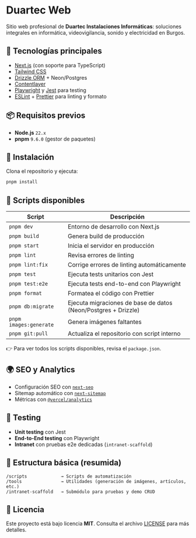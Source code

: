 # Duartec Web

Sitio web profesional de **Duartec Instalaciones Informáticas**: soluciones integrales en informática, videovigilancia, sonido y electricidad en Burgos.

## 🚀 Tecnologías principales
- [Next.js](https://nextjs.org/) (con soporte para TypeScript)
- [Tailwind CSS](https://tailwindcss.com/)
- [Drizzle ORM](https://orm.drizzle.team/) + Neon/Postgres
- [Contentlayer](https://www.contentlayer.dev/)
- [Playwright](https://playwright.dev/) y [Jest](https://jestjs.io/) para testing
- [ESLint](https://eslint.org/) + [Prettier](https://prettier.io/) para linting y formato

## 📦 Requisitos previos
- **Node.js** `22.x`
- **pnpm** `9.6.0` (gestor de paquetes)

## 🔧 Instalación
Clona el repositorio y ejecuta:

```bash
pnpm install
```

## 📜 Scripts disponibles

| Script                 | Descripción                                                    |
| ---------------------- | -------------------------------------------------------------- |
| `pnpm dev`             | Entorno de desarrollo con Next.js                              |
| `pnpm build`           | Genera build de producción                                     |
| `pnpm start`           | Inicia el servidor en producción                               |
| `pnpm lint`            | Revisa errores de linting                                      |
| `pnpm lint:fix`        | Corrige errores de linting automáticamente                     |
| `pnpm test`            | Ejecuta tests unitarios con Jest                               |
| `pnpm test:e2e`        | Ejecuta tests end-to-end con Playwright                        |
| `pnpm format`          | Formatea el código con Prettier                                |
| `pnpm db:migrate`      | Ejecuta migraciones de base de datos (Neon/Postgres + Drizzle) |
| `pnpm images:generate` | Genera imágenes faltantes                                      |
| `pnpm git:pull`        | Actualiza el repositorio con script interno                    |

👉 Para ver todos los scripts disponibles, revisa el `package.json`.

## 🌍 SEO y Analytics

* Configuración SEO con [`next-seo`](https://github.com/garmeeh/next-seo)
* Sitemap automático con [`next-sitemap`](https://www.npmjs.com/package/next-sitemap)
* Métricas con [`@vercel/analytics`](https://vercel.com/docs/concepts/analytics)

## 🧪 Testing

* **Unit testing** con Jest
* **End-to-End testing** con Playwright
* **Intranet** con pruebas e2e dedicadas (`intranet-scaffold`)

## 📂 Estructura básica (resumida)

```
/scripts             → Scripts de automatización
/tools               → Utilidades (generación de imágenes, artículos, etc.)
/intranet-scaffold   → Submódulo para pruebas y demo CRUD
```

## 📄 Licencia

Este proyecto está bajo licencia **MIT**.
Consulta el archivo [LICENSE](./LICENSE) para más detalles.
